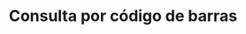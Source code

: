 ---
title: Consulta por código de barras
api:
  file: openfinance e payments.yaml
  operationId: get_companyid-banking-payments-barcodes
hidden: false
---
